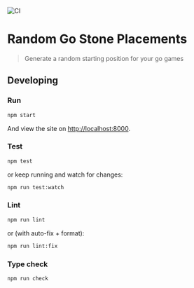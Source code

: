 ![CI](https://github.com/runarberg/random-go-stone-placements/workflows/CI/badge.svg)

Random Go Stone Placements
==========================

> Generate a random starting position for your go games

Developing
----------

### Run ###

```bash
npm start
```

And view the site on <http://localhost:8000>.

### Test ###

```bash
npm test
```

or keep running and watch for changes:

```bash
npm run test:watch
```

### Lint ###

```bash
npm run lint
```

or (with auto-fix + format):

```bash
npm run lint:fix
```

### Type check ###

```bash
npm run check
```
